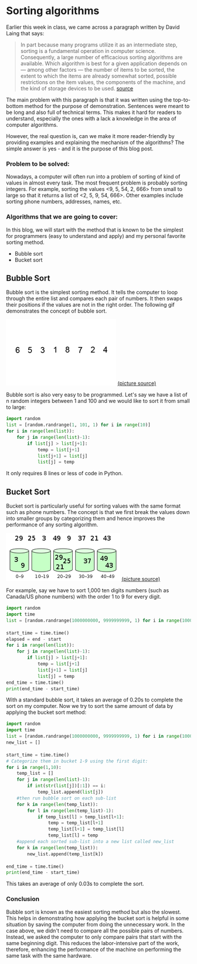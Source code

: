 # Sorting algorithms

Earlier this week in class, we came across a paragraph written by David Laing that says:

>In part because many programs utilize it as an intermediate step, sorting is a fundamental operation in computer science. Consequently, a large number of efficacious sorting algorithms are available. Which algorithm is best for a given application depends on — among other factors — the number of items to be sorted, the extent to which the items are already somewhat sorted, possible restrictions on the item values, the components of the machine, and the kind of storage devices to be used.
[source](https://github.ubc.ca/MDS-2018-19/DSCI_542_comm-arg_students/blob/master/lectures/lecture3/portfolio_passage.md)

The main problem with this paragraph is that it was written using the top-to-bottom method for the purpose of demonstration. Sentences were meant to be long and also full of technical terms. This makes it hard for readers to understand, especially the ones with a lack a knowledge in the area of computer algorithms.

However, the real question is, can we make it more reader-friendly by providing examples and explaining the mechanism of the algorithms? The simple answer is yes - and it is the purpose of this blog post.

### Problem to be solved:

Nowadays, a computer will often run into a problem of sorting of kind of values in almost every task. The most frequent problem is probably sorting integers. For example, sorting the values <9, 5, 54, 2, 666> from small to large so that it returns a list of <2, 5, 9, 54, 666>. Other examples include sorting phone numbers, addresses, names, etc.


### Algorithms that we are going to cover:

In this blog, we will start with the method that is known to be the simplest for programmers (easy to understand and apply) and my personal favorite sorting method.

- Bubble sort
- Bucket sort

## Bubble Sort

Bubble sort is the simplest sorting method. It tells the computer to loop through the entire list and compares each pair of numbers. It then swaps their positions if the values are not in the right order. The following gif demonstrates the concept of bubble sort.

![bubble](https://github.com/cheukman1207/cheukman1207.github.io/blob/master/images/Bubble-sort-example-300px.gif)
[(picture source)](https://en.wikipedia.org/wiki/Bubble_sort)

Bubble sort is also very easy to be programmed. Let's say we have a list of n random integers between 1 and 100 and we would like to sort it from small to large:

```Python
import random
list = [random.randrange(1, 101, 1) for i in range(10)]
for i in range(len(list)):
    for j in range(len(list)-1):
        if list[j] > list[j+1]:
            temp = list[j+1]
            list[j+1] = list[j]
            list[j] = temp
```

It only requires 8 lines or less of code in Python.

## Bucket Sort

Bucket sort is particularly useful for sorting values with the same format such as phone numbers. The concept is that we first break the values down into smaller groups by categorizing them and hence improves the performance of any sorting algorithm.

![bucket](https://github.com/cheukman1207/cheukman1207.github.io/blob/master/images/Bucket_sort_1.png)
[(picture source)](https://en.wikipedia.org/wiki/Bucket_sort)

For example, say we have to sort 1,000 ten digits numbers (such as Canada/US phone numbers) with the order 1 to 9 for every digit. 

```Python
import random
import time
list = [random.randrange(1000000000, 9999999999, 1) for i in range(1000)]

start_time = time.time()
elapsed = end - start
for i in range(len(list)):
    for j in range(len(list)-1):
        if list[j] > list[j+1]:
            temp = list[j+1]
            list[j+1] = list[j]
            list[j] = temp
end_time = time.time()
print(end_time - start_time) 
```
With a standard bubble sort, it takes an average of 0.20s to complete the sort on my computer.
Now we try to sort the same amount of data by applying the bucket sort method:

```python
import random
import time
list = [random.randrange(1000000000, 9999999999, 1) for i in range(1000)]
new_list = []

start_time = time.time()
# Categorize them in bucket 1-9 using the first digit:
for i in range(1,10):
    temp_list = []
    for j in range(len(list)-1):
        if int(str(list[j])[:1]) == i:
            temp_list.append(list[j])
    #then run bubble sort on each sub-list
    for k in range(len(temp_list)):
        for l in range(len(temp_list)-1):
            if temp_list[l] > temp_list[l+1]:
                temp = temp_list[l+1]
                temp_list[l+1] = temp_list[l]
                temp_list[l] = temp
    #append each sorted sub-list into a new list called new_list
    for k in range(len(temp_list)):
        new_list.append(temp_list[k])

end_time = time.time()
print(end_time - start_time) 
```
This takes an average of only 0.03s to complete the sort.

### Conclusion

Bubble sort is known as the easiest sorting method but also the slowest. This helps in demonstrating how applying the bucket sort is helpful in some situation by saving the computer from doing the unnecessary work. In the case above, we didn't need to compare all the possible pairs of numbers. Instead, we asked the computer to only compare pairs that start with the same beginning digit. This reduces the labor-intensive part of the work, therefore, enhancing the performance of the machine on performing the same task with the same hardware.
